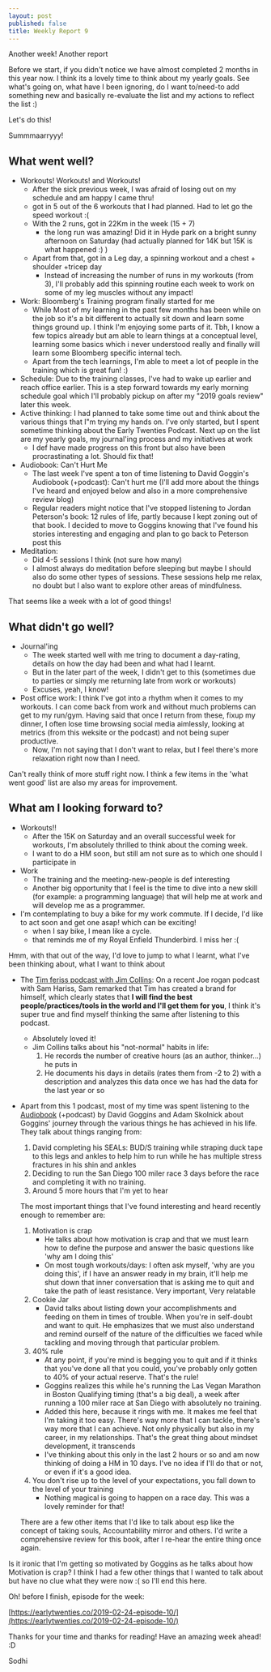 ```yaml
---
layout: post
published: false
title: Weekly Report 9
---
```

Another week!
Another report

Before we start, if you didn't notice we have almost completed 2 months in this year now.
I think its a lovely time to think about my yearly goals. See what's going on, what have I been ignoring, do I want to/need-to add something new and basically re-evaluate the list and my actions to reflect the list :)

Let's do this!

Summmaarryyy!

## What went well?
* Workouts! Workouts! and Workouts!
	* After the sick previous week, I was afraid of losing out on my schedule and am happy I came thru!
	* got in 5 out of the 6 workouts that I had planned. Had to let go the speed workout :( 
    * With the 2 runs, got in 22Km in the week (15 + 7)
    	* the long run was amazing! Did it in Hyde park on a bright sunny afternoon on Saturday (had actually planned for 14K but 15K is what happened :) )
    * Apart from that, got in a Leg day, a spinning workout and a chest + shoulder +tricep day
    	* Instead of increasing the number of runs in my workouts (from 3), I'll probably add this spinning routine each week to work on some of my leg muscles without any impact!
 * Work: Bloomberg's Training program finally started for me
 	* While Most of my learning in the past few months has been while on the job so it's a bit different to actually sit down and learn some things ground up. I think I'm enjoying some parts of it. Tbh, I know a few topics already but am able to learn things at a conceptual level, learning some basics which i never understood really and finally will learn some Bloomberg specific internal tech.
    * Apart from the tech learnings, I'm able to meet a lot of people in the training which is great fun! :)
* Schedule: Due to the training classes, I've had to wake up earlier and reach office earlier. This is a step forward towards my early morning schedule goal which I'll probably pickup on after my "2019 goals review" later this week.
* Active thinking: I had planned to take some time out and think about the various things that I"m trying my hands on. I've only started, but I spent sometime thinking about the Early Twenties Podcast. Next up on the list are my yearly goals, my journal'ing process and my initiatives at work
	* I def have made progress on this front but also have been procrastinating a lot. Should fix that!
* Audiobook: Can't Hurt Me
	* The last week I've spent a ton of time listening to David Goggin's Audiobook (+podcast): Can't hurt me (I'll add more about the things I've heard and enjoyed below and also in a more comprehensive review blog)
    * Regular readers might notice that I've stopped listening to Jordan Peterson's book: 12 rules of life, partly because I kept zoning out of that book. I decided to move to Goggins knowing that I've found his stories interesting and engaging and plan to go back to Peterson post this
* Meditation: 
	* Did 4-5 sessions I think (not sure how many)
    * I almost always do meditation before sleeping but maybe I should also do some other types of sessions. These sessions help me relax, no doubt but I also want to explore other areas of mindfulness.
    
That seems like a week with a lot of good things!

## What didn't go well?
* Journal'ing
	* The week started well with me tring to document a day-rating, details on how the day had been and what had I learnt.
    * But in the later part of the week, I didn't get to this (sometimes due to parties or simply me returning late from work or workouts)
    * Excuses, yeah, I know!
* Post office work: I think I've got into a rhythm when it comes to my workouts. I can come back from work and without much problems can get to my run/gym. Having said that once I return from these, fixup my dinner, I often lose time browsing social media aimlessly, looking at metrics (from this weksite or the podcast) and not being super productive.
	* Now, I'm not saying that I don't want to relax, but I feel there's more relaxation right now than I need.
    
Can't really think of more stuff right now. I think a few items in the 'what went good' list are also my areas for improvement.

## What am I looking forward to?
* Workouts!!
	* After the 15K on Saturday and an overall successful week for workouts, I'm absolutely thrilled to think about the coming week.
    * I want to do a HM soon, but still am not sure as to which one should I participate in
* Work
	* The training and the meeting-new-people is def interesting
    * Another big opportunity that I feel is the time to dive into a new skill (for example: a programming language) that will help me at work and will develop me as a programmer.
* I'm contemplating to buy a bike for my work commute. If I decide, I'd like to act soon and get one asap!
which can be exciting!
	* when I say bike, I mean like a cycle.
    * that reminds me of my Royal Enfield Thunderbird. I miss her :(

Hmm, with that out of the way, I'd love to jump to what I learnt, what I've been thinking about, what I want to think about
* The [Tim feriss podcast with Jim Collins](https://tim.blog/2019/02/18/jim-collins/): On a recent Joe rogan podcast with Sam Hariss, Sam remarked that Tim has created a brand for himself, which clearly states that **I will find the best people/practices/tools in the world and I'll get them for you**, I think it's super true and find myself thinking the same after listening to this podcast.
	* Absolutely loved it!
    * Jim Collins talks about his "not-normal" habits in life:
    	1. He records the number of creative hours (as an author, thinker...) he puts in
        2. He documents his days in details (rates them from -2 to 2) with a description and analyzes this data once we has had the data for the last year or so
* Apart from this 1 podcast, most of my time was spent listening to the [Audiobook](https://www.audible.com/pd/Cant-Hurt-Me-Audiobook/B07KKMNZCH) (+podcast) by David Goggins and Adam Skolnick about Goggins' journey through the various things he has achieved in his life. They talk about things ranging from:
	1. David completing his SEALs: BUD/S training while straping duck tape to this legs and ankles to help him to run while he has multiple stress fractures in his shin and ankles
    2. Deciding to run the San Diego 100 miler race 3 days before the race and completing it with no training.
    3. Around 5 more hours that I'm yet to hear
    
	The most important things that I've found interesting and heard recently enough to remember are:
    1. Motivation is crap
    	* He talks about how motivation is crap and that we must learn how to define the purpose and answer the basic questions like 'why am I doing this'
        * On most tough workouts/days: I often ask myself, 'why are you doing this', if I have an answer ready in my brain, it'll help me shut down that inner conversation that is asking me to quit and take the path of least resistance. Very important, Very relatable
    2. Cookie Jar
    	* David talks about listing down your accomplishments and feeding on them in times of trouble. When you're in self-doubt and want to quit. He emphasizes that we must also understand and remind ourself of the nature of the difficulties we faced while tackling and moving through that particular problem.
    3. 40% rule
        * At any point, if you're mind is begging you to quit and if it thinks that you've done all that you could, you've probably only gotten to 40% of your actual reserve. That's the rule!
    	* Goggins realizes this while he's running the Las Vegan Marathon in Boston Qualifying timing (that's a big deal), a week after running a 100 miler race at San Diego with absolutely no training.
        * Added this here, because it rings with me. It makes me feel that I'm taking it too easy. There's way more that I can tackle, there's way more that I can achieve. Not only physically but also in my career, in my relationships. That's the great thing about mindset development, it transcends
        * I've thinking about this only in the last 2 hours or so and am now thinking of doing a HM in 10 days. I've no idea if I'll do that or not, or even if it's a good idea.
    4. You don't rise up to the level of your expectations, you fall down to the level of your training
    	* Nothing magical is going to happen on a race day. This was a lovely reminder for that!
    
    There are a few other items that I'd like to talk about esp like the concept of taking souls, Accountability mirror and others. I'd write a comprehensive review for this book, after I re-hear the entire thing once again.
    
Is it ironic that I'm getting so motivated by Goggins as he talks about how Motivation is crap?
I think I had a few other things that I wanted to talk about but have no clue what they were now :(
so I'll end this here.

Oh! before I finish, episode for the week:

[https://earlytwenties.co/2019-02-24-episode-10/](https://earlytwenties.co/2019-02-24-episode-10/)

Thanks for your time and thanks for reading!
Have an amazing week ahead! :D

Sodhi
